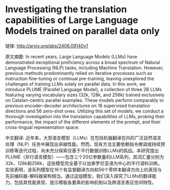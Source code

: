 # Investigating the translation capabilities of Large Language Models trained on parallel data only

链接: http://arxiv.org/abs/2406.09140v1

原文摘要:
In recent years, Large Language Models (LLMs) have demonstrated exceptional
proficiency across a broad spectrum of Natural Language Processing (NLP) tasks,
including Machine Translation. However, previous methods predominantly relied
on iterative processes such as instruction fine-tuning or continual
pre-training, leaving unexplored the challenges of training LLMs solely on
parallel data. In this work, we introduce PLUME (Parallel Language Model), a
collection of three 2B LLMs featuring varying vocabulary sizes (32k, 128k, and
256k) trained exclusively on Catalan-centric parallel examples. These models
perform comparably to previous encoder-decoder architectures on 16 supervised
translation directions and 56 zero-shot ones. Utilizing this set of models, we
conduct a thorough investigation into the translation capabilities of LLMs,
probing their performance, the impact of the different elements of the prompt,
and their cross-lingual representation space.

中文翻译:
近年来，大型语言模型（LLMs）在包括机器翻译在内的广泛自然语言处理（NLP）任务中展现出卓越性能。然而，现有方法主要依赖指令微调或持续预训练等迭代过程，尚未充分探索仅基于平行数据训练LLMs的挑战。本研究提出PLUME（并行语言模型）——包含三个20亿参数量的LLM系列，其词汇量分别为32k、128k和256k，这些模型完全基于以加泰罗尼亚语为中心的平行语料训练。实验表明，该系列模型在16个有监督翻译方向和56个零样本翻译方向上的表现与先前编码器-解码器架构相当。通过这组模型，我们深入探究了LLMs的翻译能力，包括其性能表现、提示模板各要素的影响机制以及跨语言表征空间特性。
